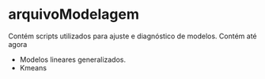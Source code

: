 #  arquivoModelagem
 Contém scripts utilizados para ajuste e diagnóstico de modelos. Contém até agora
 - Modelos lineares generalizados.
 - Kmeans
